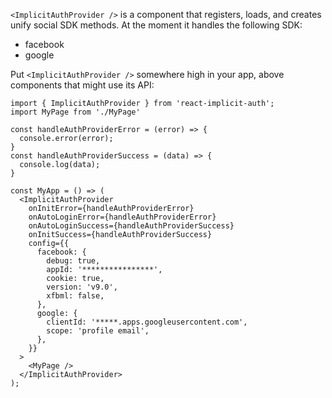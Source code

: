 `<ImplicitAuthProvider />` is a component that registers, loads, and creates unify social SDK methods.
At the moment it handles the following SDK:

- facebook
- google

Put `<ImplicitAuthProvider />` somewhere high in your app, above components that might use its API:

```tsx static
import { ImplicitAuthProvider } from 'react-implicit-auth';
import MyPage from './MyPage'

const handleAuthProviderError = (error) => {
  console.error(error);
}
const handleAuthProviderSuccess = (data) => {
  console.log(data);
}

const MyApp = () => (
  <ImplicitAuthProvider
    onInitError={handleAuthProviderError}
    onAutoLoginError={handleAuthProviderError}
    onAutoLoginSuccess={handleAuthProviderSuccess}
    onInitSuccess={handleAuthProviderSuccess}
    config={{
      facebook: {
        debug: true,
        appId: '****************',
        cookie: true,
        version: 'v9.0',
        xfbml: false,
      },
      google: {
        clientId: '*****.apps.googleusercontent.com',
        scope: 'profile email',
      },
    }}
  >
    <MyPage />
  </ImplicitAuthProvider>
);
```

